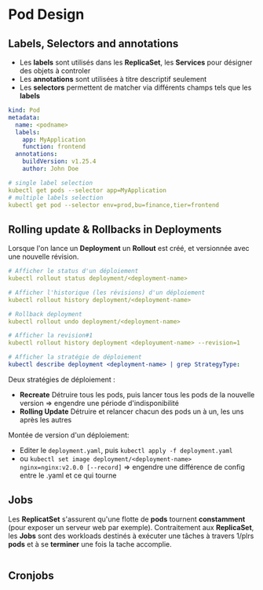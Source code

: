 # Pod Design


## Labels, Selectors and annotations

* Les **labels** sont utilisés dans les **ReplicaSet**, les **Services** pour désigner des objets à controler
* Les **annotations** sont utilisées à titre descriptif seulement
* Les **selectors** permettent de matcher via différents champs tels que les **labels**

```yaml
kind: Pod
metadata:
  name: <podname>
  labels:
    app: MyApplication
    function: frontend
  annotations:
    buildVersion: v1.25.4
    author: John Doe
```

```yaml
# single label selection
kubectl get pods --selector app=MyApplication
# multiple labels selection
kubectl get pod --selector env=prod,bu=finance,tier=frontend
```


## Rolling update & Rollbacks in Deployments

Lorsque l'on lance un **Deployment** un **Rollout** est créé, et versionnée avec une nouvelle révision. 

```yaml
# Afficher le status d'un déploiement
kubectl rollout status deployment/<deployment-name>

# Afficher l'historique (les révisions) d'un déploiement
kubectl rollout history deployment/<deployment-name>

# Rollback deployment
kubectl rollout undo deployment/<deployment-name>

# Afficher la revision#1
kubectl rollout history deployment <deployument-name> --revision=1

# Afficher la stratégie de déploiement
kubectl describe deployment <deployment-name> | grep StrategyType:
```

Deux stratégies de déploiement :
* **Recreate** Détruire tous les pods, puis lancer tous les pods de la nouvelle version => engendre une période d'indisponibilité
* **Rolling Update** Détruire et relancer chacun des pods un à un, les uns après les autres


Montée de version d'un déploiement:
* Editer le `deployment.yaml`, puis `kubectl apply -f deployment.yaml`
* ou `kubectl set image deployment/<deployment-name> nginx=nginx:v2.0.0 [--record]` => engendre une différence de config entre le .yaml et ce qui tourne

## Jobs

Les **ReplicatSet** s'assurent qu'une flotte de **pods** tournent **constamment** (pour exposer un serveur web par exemple).
Contraitement aux **ReplicaSet**, les **Jobs** sont des workloads destinés à exécuter une tâches à travers 1/plrs **pods** et à se **terminer** une fois la tache accomplie.

```

```


## Cronjobs

